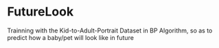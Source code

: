 # FutureLook
Trainning with the Kid-to-Adult-Portrait Dataset in BP Algorithm, so as to predict how a baby/pet will look like in future